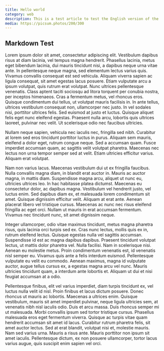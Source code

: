 ```yaml
---
title: Hello world
category: web
description: This is a test article to test the English version of the blog
media: https://picsum.photos/200/300
---
```


## Markdown Test

Lorem ipsum dolor sit amet, consectetur adipiscing elit. Vestibulum dapibus risus at diam lacinia, vel tempus magna hendrerit. Phasellus lacinia, metus eget bibendum lacinia, dui mauris tincidunt nisi, a dapibus neque urna vitae ante. In pellentesque neque magna, sed elementum lectus varius quis. Vivamus convallis consequat est sed vehicula. Aliquam viverra sapien ac ligula consequat, sit amet egestas lacus posuere. Etiam vulputate arcu a ipsum volutpat, quis rutrum erat volutpat. Nunc ultrices pellentesque venenatis. Class aptent taciti sociosqu ad litora torquent per conubia nostra, per inceptos himenaeos. Cras a fermentum metus, vel rhoncus eros. Quisque condimentum dui tellus, ut volutpat mauris facilisis in. In ante tellus, ultrices vestibulum consequat non, ullamcorper nec justo. In vel sodales nisi, porttitor ultrices felis. Sed euismod at justo et luctus. Quisque aliquet felis eget nunc eleifend egestas. Praesent nulla arcu, lobortis quis ultrices laoreet, pulvinar nec velit. Ut scelerisque odio nec faucibus ultricies.

Nullam neque sapien, vehicula nec iaculis nec, fringilla sed nibh. Curabitur at lorem sed eros tincidunt porttitor luctus in purus. Aliquam sem mauris, eleifend a dolor eget, rutrum congue neque. Sed a accumsan quam. Fusce imperdiet accumsan quam, ac sagittis velit volutpat pharetra. Maecenas nec lectus non urna tempor semper sed at velit. Etiam ultricies efficitur varius. Aliquam erat volutpat.

Nam non varius lacus. Maecenas vestibulum dui ut ex fringilla faucibus. Nulla convallis magna diam, in blandit erat auctor in. Mauris ac auctor magna, in mattis diam. Suspendisse magna arcu, aliquet ut nunc eu, ultricies ultrices leo. In hac habitasse platea dictumst. Maecenas eu consectetur dolor, ac dapibus magna. Vestibulum vel hendrerit justo, vel luctus enim. Sed dapibus diam ex, et malesuada lorem condimentum sit amet. Quisque dignissim efficitur velit. Aliquam at erat ante. Aenean placerat libero vel tristique cursus. Maecenas ac nunc nec risus eleifend fringilla ac eget orci. Nullam ut mauris in erat accumsan fermentum. Vivamus nec tincidunt nunc, sit amet dignissim neque.

Integer ullamcorper, odio vitae maximus tincidunt, metus magna pharetra risus, quis lacinia orci turpis sed ex. Cras nunc lectus, mollis quis ex in, rutrum eleifend lectus. Quisque egestas nulla vel sagittis accumsan. Suspendisse id est ac magna dapibus dapibus. Praesent tincidunt volutpat lectus, ut mattis dolor pharetra vel. Nulla facilisi. Nam in scelerisque nisi. Aenean eu molestie metus. Proin condimentum venenatis est, id venenatis nisl semper eu. Vivamus quis ante a felis interdum euismod. Pellentesque vulputate eu velit eu commodo. Aenean maximus, magna id vulputate auctor, augue tellus cursus ex, a egestas magna arcu vel nunc. Mauris ultricies tincidunt quam, a interdum ante lobortis et. Aliquam ut dui et nisi feugiat accumsan at a odio.

Pellentesque finibus, elit vel varius imperdiet, diam turpis tincidunt ex, vel luctus nulla velit id nisl. Proin finibus et lacus dictum posuere. Donec rhoncus ut mauris ac lobortis. Maecenas a ultrices enim. Quisque vestibulum, mauris sit amet imperdiet pulvinar, neque ligula ultricies sem, at venenatis nibh nisl iaculis odio. Duis et arcu massa. Duis rhoncus semper mi ut malesuada. Morbi convallis ipsum sed tortor tristique cursus. Phasellus malesuada eros eget fermentum viverra. Quisque ac turpis vitae quam hendrerit accumsan sit amet id lacus. Curabitur rutrum pharetra felis, sit amet auctor lectus. Sed at erat blandit, volutpat nisi et, molestie mauris. Nam sed varius urna. Mauris a risus ante. Mauris porttitor non ipsum sit amet iaculis. Pellentesque dictum, ex non posuere ullamcorper, tortor lacus varius augue, quis suscipit enim sapien vel orci.
